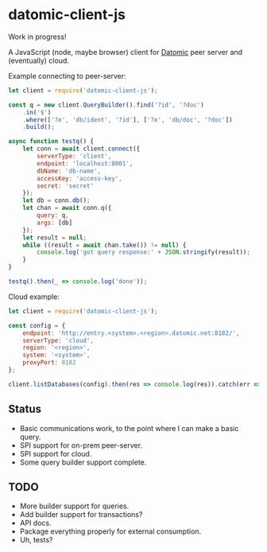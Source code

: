 # datomic-client-js

Work in progress!

A JavaScript (node, maybe browser) client for [Datomic](https://datomic.com)
peer server and (eventually) cloud.

Example connecting to peer-server:

```javascript
let client = require('datomic-client-js');

const q = new client.QueryBuilder().find('?id', '?doc')
    .in('$')
    .where(['?e', 'db/ident', '?id'], ['?e', 'db/doc', '?doc'])
    .build();

async function testq() {
    let conn = await client.connect({
        serverType: 'client',
        endpoint: 'localhost:8001',
        dbName: 'db-name',
        accessKey: 'access-key',
        secret: 'secret'
    });
    let db = conn.db();
    let chan = await conn.q({
        query: q,
        args: [db]
    });
    let result = null;
    while ((result = await chan.take()) != null) {
        console.log('got query response:' + JSON.stringify(result));
    }
}

testq().then(_ => console.log('done'));
```

Cloud example:

```javascript
let client = require('datomic-client-js');

const config = {
    endpoint: 'http://entry.<system>.<region>.datomic.net:8182/',
    serverType: 'cloud',
    region: '<region>',
    system: '<system>',
    proxyPort: 8182
};

client.listDatabases(config).then(res => console.log(res)).catch(err => console.log(err, err.stack));
```

## Status

* Basic communications work, to the point where I can make a basic query.
* SPI support for on-prem peer-server.
* SPI support for cloud.
* Some query builder support complete.

## TODO

* More builder support for queries.
* Add builder support for transactions?
* API docs.
* Package everything properly for external consumption.
* Uh, tests?